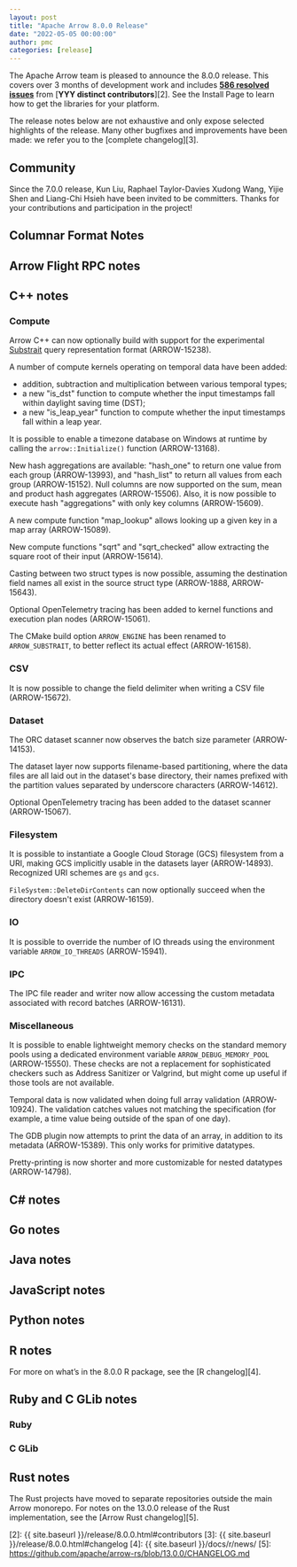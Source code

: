 ```yaml
---
layout: post
title: "Apache Arrow 8.0.0 Release"
date: "2022-05-05 00:00:00"
author: pmc
categories: [release]
---
```

<!--
{% comment %}
Licensed to the Apache Software Foundation (ASF) under one or more
contributor license agreements.  See the NOTICE file distributed with
this work for additional information regarding copyright ownership.
The ASF licenses this file to you under the Apache License, Version 2.0
(the "License"); you may not use this file except in compliance with
the License.  You may obtain a copy of the License at

http://www.apache.org/licenses/LICENSE-2.0

Unless required by applicable law or agreed to in writing, software
distributed under the License is distributed on an "AS IS" BASIS,
WITHOUT WARRANTIES OR CONDITIONS OF ANY KIND, either express or implied.
See the License for the specific language governing permissions and
limitations under the License.
{% endcomment %}
-->


The Apache Arrow team is pleased to announce the 8.0.0 release. This covers
over 3 months of development work and includes [**586 resolved issues**][1]
from [**YYY distinct contributors**][2]. See the Install Page to learn how to
get the libraries for your platform.

The release notes below are not exhaustive and only expose selected highlights
of the release. Many other bugfixes and improvements have been made: we refer
you to the [complete changelog][3].

## Community

Since the 7.0.0 release, Kun Liu, Raphael Taylor-Davies Xudong Wang, Yijie Shen
and Liang-Chi Hsieh have been invited to be committers.
Thanks for your contributions and participation in the project!

## Columnar Format Notes

## Arrow Flight RPC notes

## C++ notes

### Compute

Arrow C++ can now optionally build with support for the experimental
[Substrait](https://substrait.io/) query representation format (ARROW-15238).

A number of compute kernels operating on temporal data have been added:

* addition, subtraction and multiplication between various temporal types;
* a new "is_dst" function to compute whether the input timestamps fall within
daylight saving time (DST);
* a new "is_leap_year" function to compute whether the input timestamps fall
within a leap year.

It is possible to enable a timezone database on Windows at runtime
by calling the `arrow::Initialize()` function (ARROW-13168).

New hash aggregations are available: "hash_one" to return one value from each
group (ARROW-13993), and "hash_list" to return all values from each group
(ARROW-15152).  Null columns are now supported on the sum, mean and product
hash aggregates (ARROW-15506).  Also, it is now possible to execute hash
"aggregations" with only key columns (ARROW-15609).

A new compute function "map_lookup" allows looking up a given key in a map
array (ARROW-15089).

New compute functions "sqrt" and "sqrt_checked" allow extracting the square
root of their input (ARROW-15614).

Casting between two struct types is now possible, assuming the destination field
names all exist in the source struct type (ARROW-1888, ARROW-15643).

Optional OpenTelemetry tracing has been added to kernel functions and execution
plan nodes (ARROW-15061).

The CMake build option `ARROW_ENGINE` has been renamed to `ARROW_SUBSTRAIT`,
to better reflect its actual effect (ARROW-16158).

### CSV

It is now possible to change the field delimiter when writing a CSV file
(ARROW-15672).

### Dataset

The ORC dataset scanner now observes the batch size parameter (ARROW-14153).

The dataset layer now supports filename-based partitioning, where the data
files are all laid out in the dataset's base directory, their names prefixed
with the partition values separated by underscore characters (ARROW-14612).

Optional OpenTelemetry tracing has been added to the dataset scanner (ARROW-15067).

### Filesystem

It is possible to instantiate a Google Cloud Storage (GCS) filesystem
from a URI, making GCS implicitly usable in the datasets layer (ARROW-14893).
Recognized URI schemes are `gs` and `gcs`.

`FileSystem::DeleteDirContents` can now optionally succeed when the directory
doesn't exist (ARROW-16159).

### IO

It is possible to override the number of IO threads using the
environment variable `ARROW_IO_THREADS` (ARROW-15941).

### IPC

The IPC file reader and writer now allow accessing the custom metadata
associated with record batches (ARROW-16131).

### Miscellaneous

It is possible to enable lightweight memory checks on the standard memory pools
using a dedicated environment variable `ARROW_DEBUG_MEMORY_POOL` (ARROW-15550).
These checks are not a replacement for sophisticated checkers such as Address
Sanitizer or Valgrind, but might come up useful if those tools are not
available.

Temporal data is now validated when doing full array validation (ARROW-10924).
The validation catches values not matching the specification (for example,
a time value being outside of the span of one day).

The GDB plugin now attempts to print the data of an array, in addition to its
metadata (ARROW-15389).  This only works for primitive datatypes.

Pretty-printing is now shorter and more customizable for nested datatypes
(ARROW-14798).

## C# notes

## Go notes

## Java notes

## JavaScript notes

## Python notes

## R notes

For more on what’s in the 8.0.0 R package, see the [R changelog][4].

## Ruby and C GLib notes

### Ruby

### C GLib

## Rust notes

The Rust projects have moved to separate repositories outside the
main Arrow monorepo. For notes on the 13.0.0 release of the Rust
implementation, see the [Arrow Rust changelog][5].

[1]: https://issues.apache.org/jira/issues/?jql=project%20%3D%20ARROW%20AND%20status%20%3D%20Resolved%20AND%20fixVersion%20%3D%208.0.0
[2]: {{ site.baseurl }}/release/8.0.0.html#contributors
[3]: {{ site.baseurl }}/release/8.0.0.html#changelog
[4]: {{ site.baseurl }}/docs/r/news/
[5]: https://github.com/apache/arrow-rs/blob/13.0.0/CHANGELOG.md
